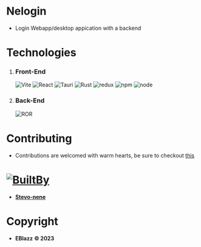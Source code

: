 # Nelogin

- Login Webapp/desktop appication with a backend

# Technologies

1. ### Front-End

     ![Vite](https://img.shields.io/badge/Vite-B73BFE?style=for-the-badge&logo=vite&logoColor=FFD62E) 
     ![React](https://img.shields.io/badge/React-20232A?style=for-the-badge&logo=react&logoColor=61DAFB)
     ![Tauri](https://img.shields.io/badge/Tauri-FFC131?style=for-the-badge&logo=Tauri&logoColor=white)
     ![Rust](https://img.shields.io/badge/Rust-000000?style=for-the-badge&logo=rust&logoColor=white)
     ![redux](https://img.shields.io/badge/Redux-593D88?style=for-the-badge&logo=redux&logoColor=white)
     ![npm](https://img.shields.io/badge/npm-CB3837?style=for-the-badge&logo=npm&logoColor=white)
     ![node](https://img.shields.io/badge/Node%20js-339933?style=for-the-badge&logo=nodedotjs&logoColor=white)
2. ### Back-End
     ![ROR](https://img.shields.io/badge/Ruby_on_Rails-CC0000?style=for-the-badge&logo=ruby-on-rails&logoColor=white)


# Contributing
- Contributions are welcomed with warm hearts, be sure to checkout [this](./CONTRIBUTE.md)

# [![BuiltBy](https://img.shields.io/badge/Built-By-GE7A10?style=flat-square&logo=BuzzFeed&logoColor=white)](https://github.com/stephen-nene)

- **[Stevo-nene](https://github.com/stephen-nene)**


# Copyright

- **EBlazz** **&copy; 2023**